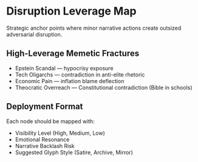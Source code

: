 # Disruption Leverage Map

Strategic anchor points where minor narrative actions create outsized adversarial disruption.

## High-Leverage Memetic Fractures

- Epstein Scandal — hypocrisy exposure
- Tech Oligarchs — contradiction in anti-elite rhetoric
- Economic Pain — inflation blame deflection
- Theocratic Overreach — Constitutional contradiction (Bible in schools)

## Deployment Format

Each node should be mapped with:
- Visibility Level (High, Medium, Low)
- Emotional Resonance
- Narrative Backlash Risk
- Suggested Glyph Style (Satire, Archive, Mirror)
